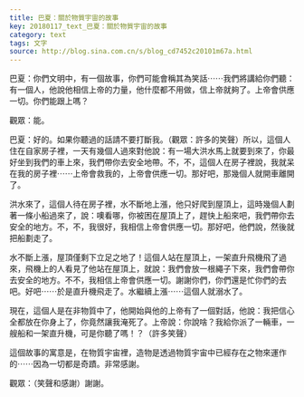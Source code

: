 ```yaml
---
title: 巴夏：關於物質宇宙的故事
key: 20180117_text_巴夏：關於物質宇宙的故事
category: text
tags: 文字
source: http://blog.sina.com.cn/s/blog_cd7452c20101m67a.html
---
```


巴夏：你們文明中，有一個故事，你們可能會稱其為笑話⋯⋯我們將講給你們聽：有一個人，他說他相信上帝的力量，他什麼都不用做，信上帝就夠了。上帝會供應一切。你們能跟上嗎？

觀眾：能。

巴夏：好的。如果你聽過的話請不要打斷我。（觀眾：許多的笑聲）所以，這個人住在自家房子裡，一天有幾個人過來對他說：有一場大洪水馬上就要到來了，你最好坐到我們的車上來，我們帶你去安全地帶。不，不，這個人在房子裡說，我就呆在我的房子裡⋯⋯上帝會救我的，上帝會供應一切。那好吧，那幾個人就開車離開了。

洪水來了，這個人待在房子裡，水不斷地上漲，他只好爬到屋頂上，這時幾個人劃著一條小船過來了，說：噢看哪，你被困在屋頂上了，趕快上船來吧，我們帶你去安全的地方。不，不，我很好，我相信上帝會供應一切。那好吧，他們說，然後就把船劃走了。

水不斷上漲，屋頂僅剩下立足之地了！這個人站在屋頂上，一架直升飛機飛了過來，飛機上的人看見了他站在屋頂上，就說：我們會放一根繩子下來，我們會帶你去安全的地方。不不，我相信上帝會供應一切。謝謝你們，你們還是忙你們的去吧。好吧⋯⋯於是直升機飛走了。水繼續上漲⋯⋯這個人就溺水了。

現在，這個人是在非物質中了，他開始與他的上帝有了一個對話，他說：我把信心全都放在你身上了，你竟然讓我淹死了。上帝說：你說啥？我給你派了一輛車，一艘船和一架直升機，可是你聽了嗎！？（許多笑聲）

這個故事的寓意是，在物質宇宙裡，造物是透過物質宇宙中已經存在之物來運作的⋯⋯因為一切都是奇蹟。非常感謝。

觀眾：（笑聲和感謝）謝謝。
